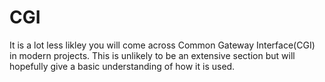 # CGI

It is a lot less likley you will come across Common Gateway Interface(CGI) in modern projects.
This is unlikely to be an extensive section but will hopefully give a basic understanding of how it is used.